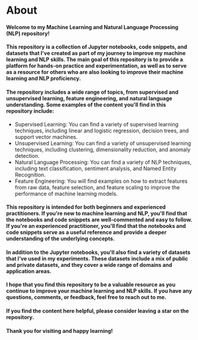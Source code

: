 # About
#### Welcome to my Machine Learning and Natural Language Processing (NLP) repository!

#### This repository is a collection of Jupyter notebooks, code snippets, and datasets that I've created as part of my journey to improve my machine learning and NLP skills. The main goal of this repository is to provide a platform for hands-on practice and experimentation, as well as to serve as a resource for others who are also looking to improve their machine learning and NLP proficiency.

#### The repository includes a wide range of topics, from supervised and unsupervised learning, feature engineering, and natural language understanding. Some examples of the content you'll find in this repository include:

- Supervised Learning: You can find a variety of supervised learning techniques, including linear and logistic regression, decision trees, and support vector machines.
- Unsupervised Learning: You can find a variety of unsupervised learning techniques, including clustering, dimensionality reduction, and anomaly detection.
- Natural Language Processing: You can find a variety of NLP techniques, including text classification, sentiment analysis, and Named Entity Recognition.
- Feature Engineering: You will find examples on how to extract features from raw data, feature selection, and feature scaling to improve the performance of machine learning models.
#### This repository is intended for both beginners and experienced practitioners. If you're new to machine learning and NLP, you'll find that the notebooks and code snippets are well-commented and easy to follow. If you're an experienced practitioner, you'll find that the notebooks and code snippets serve as a useful reference and provide a deeper understanding of the underlying concepts.

#### In addition to the Jupyter notebooks, you'll also find a variety of datasets that I've used in my experiments. These datasets include a mix of public and private datasets, and they cover a wide range of domains and application areas.

#### I hope that you find this repository to be a valuable resource as you continue to improve your machine learning and NLP skills. If you have any questions, comments, or feedback, feel free to reach out to me.

#### If you find the content here helpful, please consider leaving a star on the repository.

#### Thank you for visiting and happy learning!
